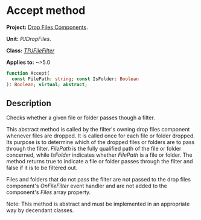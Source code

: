 # Accept method

**Project:** [Drop Files Components](../API.md).

**Unit:** _PJDropFiles_.

**Class:** _[TPJFileFilter](./TPJFileFilter.md)_

**Applies to:** ~>5.0

```pascal
function Accept(
  const FilePath: string; const IsFolder: Boolean
): Boolean; virtual; abstract;
```

## Description

Checks whether a given file or folder passes though a filter.

This abstract method is called by the filter's owning drop files component whenever files are dropped. It is called once for each file or folder dropped. Its purpose is to determine which of the dropped files or folders are to pass through the filter. _FilePath_ is the fully qualified path of the file or folder concerned, while _IsFolder_ indicates whether _FilePath_ is a file or folder. The method returns true to indicate a file or folder passes through the filter and false if it is to be filtered out.

Files and folders that do not pass the filter are not passed to the drop files component's _OnFileFilter_ event handler and are not added to the component's _Files_ array property.

Note: This method is abstract and must be implemented in an appropriate way by decendant classes.
